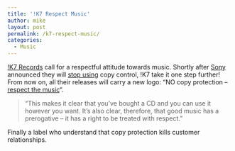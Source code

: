 ```yaml
---
title: '!K7 Respect Music'
author: mike
layout: post
permalink: /k7-respect-music/
categories:
  - Music
---
```

<a target="_blank" href="http://www.k7.com">!K7 Records</a> call for a respectful attitude towards music. Shortly after <a target="_blank" href="http://www.www.sonymusic.com">Sony</a> announced they will <a target="_blank" href="http://www.theregister.co.uk/2004/10/01/sony_copy-control_cd/">stop using</a> copy control, !K7 take it one step further! From now on, all their releases will carry a new logo: &#8220;NO copy protection &#8211; <a target="_blank" href="http://www.k7.com/news.pl?id=75">respect the music</a>&#8220;. 

> &#8220;This makes it clear that you&#8217;ve bought a CD and you can use it however you want. It&#8217;s also clear, therefore, that good music has a prerogative &#8211; it has a right to be treated with respect.&#8221;

Finally a label who understand that copy protection kills customer relationships.